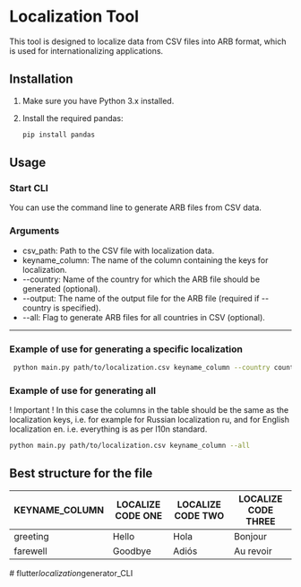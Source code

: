# Localization Tool

This tool is designed to localize data from CSV files into ARB format, which is used for internationalizing applications.

## Installation

1. Make sure you have Python 3.x installed.
2. Install the required pandas:

   ```bash
   pip install pandas

## Usage

### Start CLI
You can use the command line to generate ARB files from CSV data.

### Arguments
* csv_path: Path to the CSV file with localization data.
* keyname_column: The name of the column containing the keys for localization.
* --country: Name of the country for which the ARB file should be generated (optional).
* --output: The name of the output file for the ARB file (required if --country is specified).
* --all: Flag to generate ARB files for all countries in CSV (optional).


------
### Example of use for generating a specific localization
   ```bash
    python main.py path/to/localization.csv keyname_column --country country_name --output output_file_name.arb
   ```
    
### Example of use for generating all
! Important ! In this case the columns in the table should be the same as the localization keys, i.e. for example for Russian localization ru, and for English localization en. i.e. everything is as per l10n standard.

   ```bash
   python main.py path/to/localization.csv keyname_column --all
   ```

## Best structure for the file 
| KEYNAME_COLUMN | LOCALIZE CODE ONE | LOCALIZE CODE TWO | LOCALIZE CODE THREE |
|----------------|--------------------|--------------------|---------------------|
| greeting       | Hello              | Hola               | Bonjour             |
| farewell       | Goodbye            | Adiós              | Au revoir           |

#   f l u t t e r _ l o c a l i z a t i o n _ g e n e r a t o r _ C L I  
 